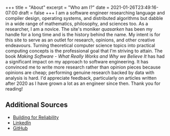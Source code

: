 +++
title = "About"
excerpt = "Who am I?"
date = 2021-01-26T23:49:16-07:00
draft = false
+++
I am a software engineer researching language and compiler design, operating systems, and distributed algorithms but dabble in a wide range of mathematics, philosophy, and sciences too.
As a researcher, I am a novice.
The site's moniker _quasarken_ has been my handle for a long time and is the history behind the name.
My intent is for this site to serve as an outlet for research, opinions, and other creative endeavours.
Turning theoretical computer science topics into practical computing concepts is the professional goal that I'm striving to attain.
The book _Making Software - What Really Works and Why we Believe It_ has had a significant impact on my approach to software engineering.
It has convinced me to write more research rather than opinion pieces because opinions are cheap; performing genuine research backed by data with analysis is hard.
I'd appreciate feedback, particularly on articles written after 2020 as I have grown a lot as an engineer since then.
Thank you for reading!

## Additional Sources

* [Building for Reliability](https://dropbox.tech/application/building-for-reliability-at-hellosign)
* [LinkedIn](https://www.linkedin.com/in/kenneth-cross/)
* [GitHub](https://github.com/k-cross/)
